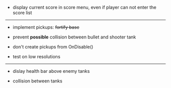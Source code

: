 
- display current score in score menu, even if player can not enter the score list


***

- implement pickups: ~~fortify base~~

- prevent **possible** collision between bullet and shooter tank

- don't create pickups from OnDisable()

- test on low resolutions

***

- dislay health bar above enemy tanks

- collision between tanks

